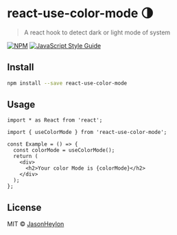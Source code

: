 # react-use-color-mode 🌗

> A react hook to detect dark or light mode of system

[![NPM](https://img.shields.io/npm/v/react-use-color-mode.svg)](https://www.npmjs.com/package/react-use-color-mode) [![JavaScript Style Guide](https://img.shields.io/badge/code_style-standard-brightgreen.svg)](https://standardjs.com)

## Install

```bash
npm install --save react-use-color-mode
```

## Usage

```tsx
import * as React from 'react';

import { useColorMode } from 'react-use-color-mode';

const Example = () => {
  const colorMode = useColorMode();
  return (
    <div>
      <h2>Your color Mode is {colorMode}</h2>
    </div>
  );
};
```

## License

MIT © [JasonHeylon](https://github.com/JasonHeylon)
